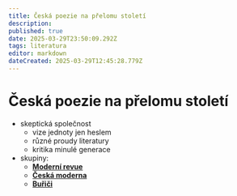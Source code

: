 ```yaml
---
title: Česká poezie na přelomu století
description: 
published: true
date: 2025-03-29T23:50:09.292Z
tags: literatura
editor: markdown
dateCreated: 2025-03-29T12:45:28.779Z
---
```


# Česká poezie na přelomu století
- skeptická společnost
	- vize jednoty jen heslem
	- různé proudy literatury
	- kritika minulé generace
- skupiny:
	- [**Moderní revue**](/cs/literatura/historie/ceska-poez-prelom-stol/moderni-revue)
	- [**Česká moderna**](/cs/literatura/historie/ceska-poez-prelom-stol/ceska-moderna)
	- [**Buřiči**](/cs/literatura/historie/ceska-poez-prelom-stol/burici)
